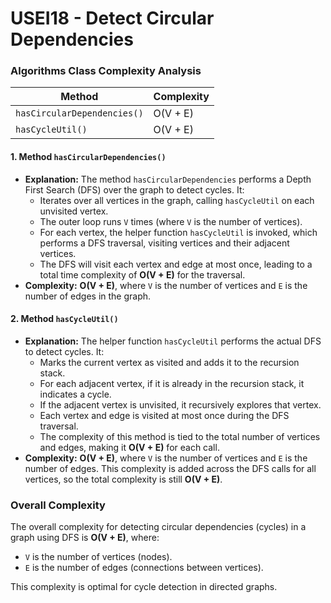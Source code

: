 # USEI18 - Detect Circular Dependencies

### **Algorithms Class Complexity Analysis**

| Method                           | Complexity          |
|----------------------------------|---------------------|
| `hasCircularDependencies()`      | O(V + E)            |
| `hasCycleUtil()`                 | O(V + E)            |

#### 1. **Method `hasCircularDependencies()`**
- **Explanation:** The method `hasCircularDependencies` performs a Depth First Search (DFS) over the graph to detect cycles. It:
  - Iterates over all vertices in the graph, calling `hasCycleUtil` on each unvisited vertex.
  - The outer loop runs `V` times (where `V` is the number of vertices).
  - For each vertex, the helper function `hasCycleUtil` is invoked, which performs a DFS traversal, visiting vertices and their adjacent vertices.
  - The DFS will visit each vertex and edge at most once, leading to a total time complexity of **O(V + E)** for the traversal.
- **Complexity:** **O(V + E)**, where `V` is the number of vertices and `E` is the number of edges in the graph.

#### 2. **Method `hasCycleUtil()`**
- **Explanation:** The helper function `hasCycleUtil` performs the actual DFS to detect cycles. It:
  - Marks the current vertex as visited and adds it to the recursion stack.
  - For each adjacent vertex, if it is already in the recursion stack, it indicates a cycle.
  - If the adjacent vertex is unvisited, it recursively explores that vertex.
  - Each vertex and edge is visited at most once during the DFS traversal.
  - The complexity of this method is tied to the total number of vertices and edges, making it **O(V + E)** for each call.
- **Complexity:** **O(V + E)**, where `V` is the number of vertices and `E` is the number of edges. This complexity is added across the DFS calls for all vertices, so the total complexity is still **O(V + E)**.

### Overall Complexity
The overall complexity for detecting circular dependencies (cycles) in a graph using DFS is **O(V + E)**, where:
- `V` is the number of vertices (nodes).
- `E` is the number of edges (connections between vertices).

This complexity is optimal for cycle detection in directed graphs.

